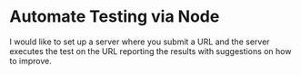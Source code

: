 # Automate Testing via Node

I would like to set up a server where you submit a URL and the server executes the test on the URL reporting the results with suggestions on how to improve.
